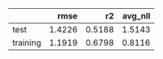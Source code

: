 |          |   rmse |     r2 |   avg_nll |
|:---------|-------:|-------:|----------:|
| test     | 1.4226 | 0.5188 |    1.5143 |
| training | 1.1919 | 0.6798 |    0.8116 |